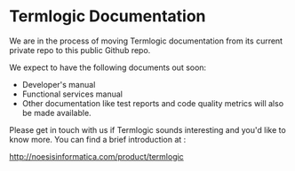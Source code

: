 Termlogic Documentation
=======================

We are in the process of moving Termlogic documentation from its current private repo to this public Github repo.

We expect to have the following documents out soon:

* Developer's manual
* Functional services manual
* Other documentation like test reports and code quality metrics will also be made available.

Please get in touch with us if Termlogic sounds interesting and you'd like to know more. You can find a brief introduction at :

http://noesisinformatica.com/product/termlogic
